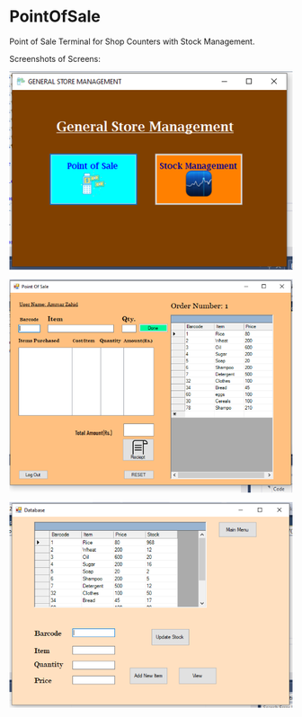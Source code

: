 # PointOfSale
Point of Sale Terminal for Shop Counters with Stock Management. 

Screenshots of Screens: 

![MainScreen](/Screenshots/MainScreen.PNG)


![Point Of Sale](/Screenshots/POS.PNG)
  
  
![Database](/Screenshots/Database.PNG)
